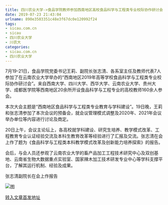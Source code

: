 ```yaml
---
title: 四川农业大学->食品学院教师参加西南地区高校食品科学与工程类专业校际协作研讨会 | sicau.com.cn
date: 2019-07-23 21:43:04
urlname: 890e3503351c48e3f67dc0e120992f24
tags: 
- sicau.com.cn
- sicau
- 四川农业大学
- 川农大
categories:
- sicau.com.cn
- 四川农业大学
---
```



7月19-21日，食品学院党委书记王莉、副院长张志清、各系室主任及教师代表7人参加了在云南农业大学举办的“西南地区2019年高等学校食品科学与工程类专业校际协作研讨会”。来自西南大学、四川大学、西华大学、云南农业大学、贵州大学、成都医学院等西南地区20余所开设食品科学与工程专业的高校教师160余人参会。

本次大会主题是“西南地区食品科学与工程类专业教育与学科建设”。19日晚，王莉和张志清参加了本次会议的预备会，就会议管理模式调整及2020年、2021年会议举办单位等内容进行讨论及商定。

20日上午，会议主论坛上，各高校就学科建设、研究生培养、教学模式改革、工程教育专业认证经验交流及本科生教育改革等经验进行了汇报及交流。张志清在会上作了题为《食品科学与工程类本科教学模式改革及创新能力培养探索》的报告。

会后，与会人员还参观了云南农业大学的畜产品加工工程技术研究中心及双创基地、云南省生物大数据重点实验室、国家辣木加工技术研发专业中心等学科支撑平台，了解其运行机制、经验及成果。

张志清副院长在会上作报告



![图](https://news.sicau.edu.cn/__local/C/2A/64/AD95C6ADFAADB01EEE110331B87_381BC08C_6095.jpg)

[转入文章首发地址](https://news.sicau.edu.cn/info/1078/52658.htm)